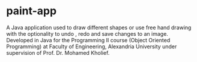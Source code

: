 # paint-app
A Java application used to draw different shapes or use free hand drawing with the optionality to undo , redo and save changes to an image.
Developed in Java for the Programming II course (Object Oriented Programming) at Faculty of Engineering, Alexandria University under supervision of Prof. Dr. Mohamed Kholief.
